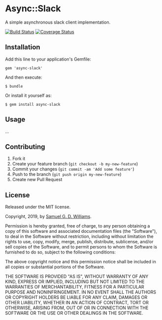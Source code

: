 # Async::Slack

A simple asynchronous slack client implementation.

[![Build Status](https://secure.travis-ci.org/socketry/async-slack.svg)](http://travis-ci.org/socketry/async-slack)
[![Coverage Status](https://coveralls.io/repos/socketry/async-slack/badge.svg)](https://coveralls.io/r/socketry/async-slack)

## Installation

Add this line to your application's Gemfile:

	gem 'async-slack'

And then execute:

	$ bundle

Or install it yourself as:

	$ gem install async-slack

## Usage

...

## Contributing

1. Fork it
2. Create your feature branch (`git checkout -b my-new-feature`)
3. Commit your changes (`git commit -am 'Add some feature'`)
4. Push to the branch (`git push origin my-new-feature`)
5. Create new Pull Request

## License

Released under the MIT license.

Copyright, 2019, by [Samuel G. D. Williams](http://www.codeotaku.com/samuel-williams).

Permission is hereby granted, free of charge, to any person obtaining a copy
of this software and associated documentation files (the "Software"), to deal
in the Software without restriction, including without limitation the rights
to use, copy, modify, merge, publish, distribute, sublicense, and/or sell
copies of the Software, and to permit persons to whom the Software is
furnished to do so, subject to the following conditions:

The above copyright notice and this permission notice shall be included in
all copies or substantial portions of the Software.

THE SOFTWARE IS PROVIDED "AS IS", WITHOUT WARRANTY OF ANY KIND, EXPRESS OR
IMPLIED, INCLUDING BUT NOT LIMITED TO THE WARRANTIES OF MERCHANTABILITY,
FITNESS FOR A PARTICULAR PURPOSE AND NONINFRINGEMENT. IN NO EVENT SHALL THE
AUTHORS OR COPYRIGHT HOLDERS BE LIABLE FOR ANY CLAIM, DAMAGES OR OTHER
LIABILITY, WHETHER IN AN ACTION OF CONTRACT, TORT OR OTHERWISE, ARISING FROM,
OUT OF OR IN CONNECTION WITH THE SOFTWARE OR THE USE OR OTHER DEALINGS IN
THE SOFTWARE.
